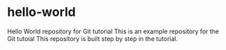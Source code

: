 # hello-world
Hello World repository for Git tutorial
This is an example repository for the Git tutoial
This repository is built step by step in the tutorial. 
